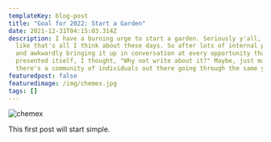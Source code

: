 ```yaml
---
templateKey: blog-post
title: "Goal for 2022: Start a Garden"
date: 2021-12-31T04:15:03.314Z
description: I have a burning urge to start a garden. Seriously y'all, I feel
  like that's all I think about these days. So after lots of internal pondering
  and awkwardly bringing it up in conversation at every opportunity that
  presented itself, I thought, "Why not write about it?" Maybe, just maybe,
  there's a community of individuals out there going through the same yearning.
featuredpost: false
featuredimage: /img/chemex.jpg
tags: []
---
```

![chemex](/img/chemex.jpg)

This first post will start simple.